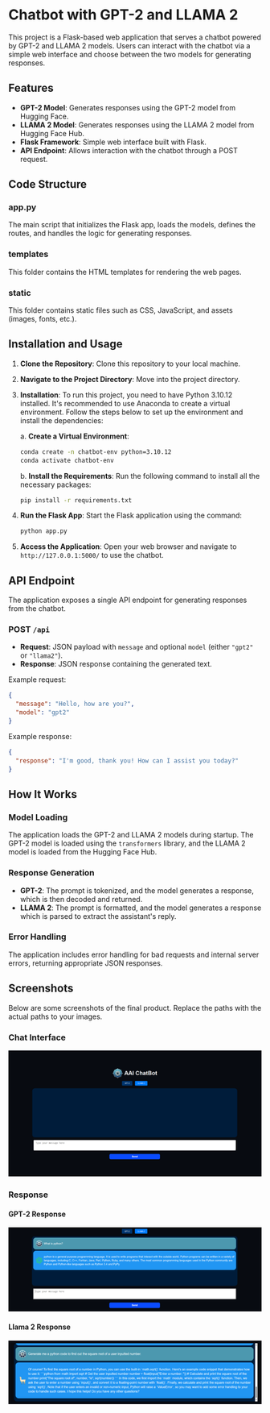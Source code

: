# Chatbot with GPT-2 and LLAMA 2

This project is a Flask-based web application that serves a chatbot powered by GPT-2 and LLAMA 2 models. Users can interact with the chatbot via a simple web interface and choose between the two models for generating responses.

## Features

- **GPT-2 Model**: Generates responses using the GPT-2 model from Hugging Face.
- **LLAMA 2 Model**: Generates responses using the LLAMA 2 model from Hugging Face Hub.
- **Flask Framework**: Simple web interface built with Flask.
- **API Endpoint**: Allows interaction with the chatbot through a POST request.

## Code Structure

### app.py

The main script that initializes the Flask app, loads the models, defines the routes, and handles the logic for generating responses.

### templates

This folder contains the HTML templates for rendering the web pages.

### static

This folder contains static files such as CSS, JavaScript, and assets (images, fonts, etc.).

## Installation and Usage

1. **Clone the Repository**: Clone this repository to your local machine.
2. **Navigate to the Project Directory**: Move into the project directory.
3. **Installation**: To run this project, you need to have Python 3.10.12 installed. It's recommended to use Anaconda to create a virtual environment. Follow the steps below to set up the environment and install the dependencies:

   a. **Create a Virtual Environment**:

   ```sh
   conda create -n chatbot-env python=3.10.12
   conda activate chatbot-env
   ```

   b. **Install the Requirements**: Run the following command to install all the necessary packages:

   ```sh
   pip install -r requirements.txt
   ```

4. **Run the Flask App**: Start the Flask application using the command:

   ```sh
   python app.py
   ```

5. **Access the Application**: Open your web browser and navigate to `http://127.0.0.1:5000/` to use the chatbot.

## API Endpoint

The application exposes a single API endpoint for generating responses from the chatbot.

### POST `/api`

- **Request**: JSON payload with `message` and optional `model` (either `"gpt2"` or `"llama2"`).
- **Response**: JSON response containing the generated text.

Example request:

```json
{
  "message": "Hello, how are you?",
  "model": "gpt2"
}
```

Example response:

```json
{
  "response": "I'm good, thank you! How can I assist you today?"
}
```

## How It Works

### Model Loading

The application loads the GPT-2 and LLAMA 2 models during startup. The GPT-2 model is loaded using the `transformers` library, and the LLAMA 2 model is loaded from the Hugging Face Hub.

### Response Generation

- **GPT-2**: The prompt is tokenized, and the model generates a response, which is then decoded and returned.
- **LLAMA 2**: The prompt is formatted, and the model generates a response which is parsed to extract the assistant's reply.

### Error Handling

The application includes error handling for bad requests and internal server errors, returning appropriate JSON responses.

## Screenshots

Below are some screenshots of the final product. Replace the paths with the actual paths to your images.

### Chat Interface

![Chat Interface](./images/gui.png)

### Response

#### GPT-2 Response

![GPT-2 Response](./images/chats_gpt2.png)

#### Llama 2 Response

![Llama-2 Response](./images/chats_llama2.png)
